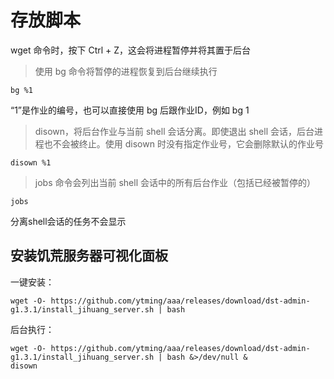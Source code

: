 # 存放脚本

wget 命令时，按下 Ctrl + Z，这会将进程暂停并将其置于后台
> 使用 bg 命令将暂停的进程恢复到后台继续执行
```
bg %1
```
“1”是作业的编号，也可以直接使用 bg 后跟作业ID，例如 bg 1

> disown，将后台作业与当前 shell 会话分离。即使退出 shell 会话，后台进程也不会被终止。使用 disown 时没有指定作业号，它会删除默认的作业号
```
disown %1
```
> jobs 命令会列出当前 shell 会话中的所有后台作业（包括已经被暂停的）
```
jobs
```
分离shell会话的任务不会显示
## 安装饥荒服务器可视化面板
一键安装：
```shell
wget -O- https://github.com/ytming/aaa/releases/download/dst-admin-g1.3.1/install_jihuang_server.sh | bash
```
后台执行：
```shell
wget -O- https://github.com/ytming/aaa/releases/download/dst-admin-g1.3.1/install_jihuang_server.sh | bash &>/dev/null &
disown
```

